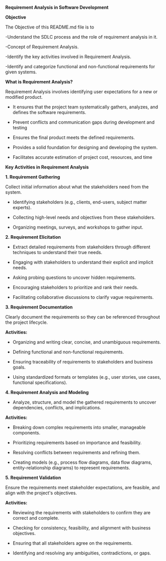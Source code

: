 **Requirement Analysis in Software Development**

**Objective**   

The Objective of this README.md file is to  

-Understand the SDLC process and the role of requirement analysis in it.

-Concept of Requirement Analysis.

-Identify the key activities involved in Requirement Analysis.

-Identify and categorize functional and non-functional requirements for given systems.

**What is Requirement Analysis?**

Requirement Analysis involves identifying user expectations for a new or modified product.

- It ensures that the project team systematically gathers, analyzes, and defines the software requirements.
  
- Prevent conflicts and communication gaps during development and testing
  
- Ensures the final product meets the defined requirements.

- Provides a solid foundation for designing and developing the system.

- Facilitates accurate estimation of project cost, resources, and time

**Key Activities in Requirement Analysis**

**1. Requirement Gathering**

Collect initial information about what the stakeholders need from the system.

- Identifying stakeholders (e.g., clients, end-users, subject matter experts).
  
- Collecting high-level needs and objectives from these stakeholders.
  
- Organizing meetings, surveys, and workshops to gather input.

**2. Requirement Elicitation**
   
- Extract detailed requirements from stakeholders through different techniques to understand their true needs.

- Engaging with stakeholders to understand their explicit and implicit needs.
  
- Asking probing questions to uncover hidden requirements.
  
- Encouraging stakeholders to prioritize and rank their needs.
  
- Facilitating collaborative discussions to clarify vague requirements.

**3. Requirement Documentation**

 Clearly document the requirements so they can be referenced throughout the project lifecycle.

**Activities:**

-  Organizing and writing clear, concise, and unambiguous requirements.
  
- Defining functional and non-functional requirements.
  
- Ensuring traceability of requirements to stakeholders and business goals.
  
- Using standardized formats or templates (e.g., user stories, use cases, functional specifications).

**4. Requirement Analysis and Modeling**

- Analyze, structure, and model the gathered requirements to uncover dependencies, conflicts, and implications.

**Activities:**

- Breaking down complex requirements into smaller, manageable components.
  
- Prioritizing requirements based on importance and feasibility.
  
- Resolving conflicts between requirements and refining them.
  
- Creating models (e.g., process flow diagrams, data flow diagrams, entity-relationship diagrams) to represent requirements.

**5. Requirement Validation**

Ensure the requirements meet stakeholder expectations, are feasible, and align with the project's objectives.

**Activities:**

- Reviewing the requirements with stakeholders to confirm they are correct and complete.
  
- Checking for consistency, feasibility, and alignment with business objectives.

- Ensuring that all stakeholders agree on the requirements.
  
- Identifying and resolving any ambiguities, contradictions, or gaps.



